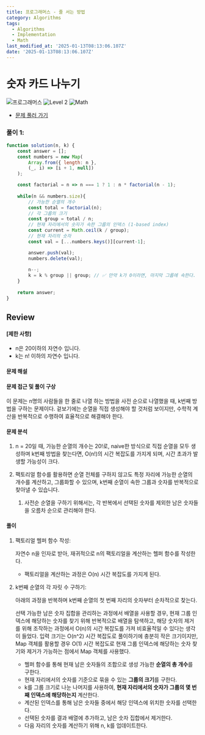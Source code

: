```yaml
---
title: 프로그래머스 - 줄 서는 방법
category: Algorithms
tags:
  - Algorithms
  - Implementation
  - Math
last_modified_at: '2025-01-13T08:13:06.107Z'
date: '2025-01-13T08:13:06.107Z'
---
```


# 숫자 카드 나누기

<img src="https://img.shields.io/badge/-프로그래머스-1e2a3c" alt="프로그래머스"/> <img src="https://img.shields.io/badge/-Level 2-green" alt="Level 2"/> <img src="https://img.shields.io/badge/-Math-rosybrown" alt="Math"/> 

- [문제 풀러 가기](https://school.programmers.co.kr/learn/courses/30/lessons/12936)

### 풀이 1: 

```js
function solution(n, k) {
    const answer = [];
    const numbers = new Map( 
        Array.from({ length: n }, 
        (_, i) => [i + 1, null])
    );

    const factorial = n => n === 1 ? 1 : n * factorial(n - 1);
    
    while(n && numbers.size){
        // 가능한 순열의 개수 
        const total = factorial(n);
        // 각 그룹의 크기
        const group = total / n; 
        // 현재 자리에서의 숫자가 속한 그룹의 인덱스 (1-based index)
        const current = Math.ceil(k / group);
        // 현재 자리의 숫자 
        const val = [...numbers.keys()][current-1];

        answer.push(val);
        numbers.delete(val);
                
        n--;
        k = k % group || group; // ✅ 만약 k가 0이라면, 마지막 그룹에 속한다.
    }
    
    return answer;
}
```

## Review 
#### [제한 사항]
- n은 20이하의 자연수 입니다.
- k는 n! 이하의 자연수 입니다.

#### 문제 해설

#### 문제 접근 및 풀이 구상 

이 문제는 n명의 사람들을 한 줄로 나열 하는 방법을 사전 순으로 나열했을 때, k번째 방법을 구하는 문제이다. 겉보기에는 순열을 직접 생성해야 할 것처럼 보이지만, 수학적 계산을 반복적으로 수행하여 효율적으로 해결해야 한다.

#### 문제 분석

1. n = 20일 때, 가능한 순열의 개수는 20!로, naive한 방식으로 직접 순열을 모두 생성하며 k번째 방법을 찾는다면, O(n!)의 시간 복잡도를 가지게 되며, 시간 초과가 발생할 가능성이 크다. 

2. 팩토리얼 함수를 활용하면 순열 전체를 구하지 않고도 특정 자리에 가능한 순열의 개수를 계산하고, 그룹화할 수 있으며, k번째 순열이 속한 그룹과 숫자를 반복적으로 찾아낼 수 있습니다.

    1. 사전순 순열을 구하기 위해서는, 각 반복에서 선택된 숫자를 제외한 남은 숫자들을 오름차 순으로 관리해야 한다.

#### 풀이 

1. 팩토리얼 헬퍼 함수 작성: 

    자연수 n을 인자로 받아, 재귀적으로 n의 팩토리얼을 계산하는 헬퍼 함수를 작성한다.

    - 팩토리얼을 계산하는 과정은 O(n) 시간 복잡도를 가지게 된다.

2. k번째 순열의 각 자릿 수 구하기: 

    아래의 과정을 반복하며 k번째 순열의 첫 번째 자리의 숫자부터 순차적으로 찾는다.  

    선택 가능한 남은 숫자 집합을 관리하는 과정에서 배열을 사용할 경우, 현재 그룹 인덱스에 해당하는 숫자를 찾기 위해 반복적으로 배열을 탐색하고, 해당 숫자의 제거를 위해 조작하는 과정에서 O(n)의 시간 복잡도를 가져 비효율적일 수 있다는 생각이 들었다. 입력 크기는 O(n^2) 시간 복잡도로 풀이하기에 충분히 작은 크기이지만, Map 객체를 활용할 경우 O(1) 시간 복잡도로 현재 그룹 인덱스에 해당하는 숫자 찾기와 제거가 가능하는 점에서 Map 객체를 사용했다.
    
    - 헬퍼 함수를 통해 현재 남은 숫자들의 조합으로 생성 가능한 **순열의 총 개수**를 구한다.
    - 현재 자리에서의 숫자를 기준으로 묶을 수 있는 **그룹의 크기**를 구한다. 
    - k를 그룹 크기로 나눈 나머지를 사용하여, **현재 자리에서의 숫자가 그룹의 몇 번째 인덱스에 해당하는지** 계산한다.
    - 계산된 인덱스를 통해 남은 숫자들 중에서 해당 인덱스에 위치한 숫자를 선택한다.
    - 선택된 숫자를 결과 배열에 추가하고, 남은 숫자 집합에서 제거한다.
    - 다음 자리의 숫자를 계산하기 위해 n, k를 업데이트한다.
